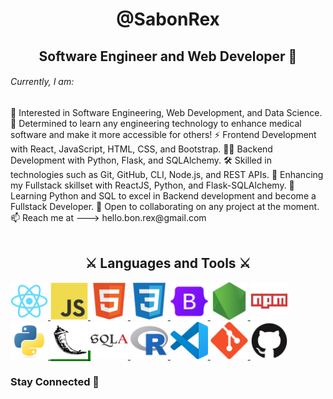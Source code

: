 <h1 align="center">@SabonRex</h1>
<h2 align="center">Software Engineer and Web Developer 🌸</h2>

<h6> Currently, I am: </h6>
<p>
    👀 Interested in Software Engineering, Web Development, and Data Science.
    🚀 Determined to learn any engineering technology to enhance medical software and make it more accessible for others!
    ⚡ Frontend Development with React, JavaScript, HTML, CSS, and Bootstrap.
    👨‍💻 Backend Development with Python, Flask, and SQLAlchemy.
    🛠️ Skilled in technologies such as Git, GitHub, CLI, Node.js, and REST APIs.
    🔭 Enhancing my Fullstack skillset with ReactJS, Python, and Flask-SQLAlchemy.
    🌱 Learning Python and SQL to excel in Backend development and become a Fullstack Developer.
    💞️ Open to collaborating on any project at the moment.
    📫 Reach me at ---> hello.bon.rex@gmail.com
  <br><br>
  
<h2 align="center">⚔️ Languages and Tools ⚔️</h2>
<p>
    <a href="https://react.dev/reference/react" target="_blank" rel="noreferrer">
        <img src="https://github.com/devicons/devicon/blob/master/icons/react/react-original.svg" alt="react" width="60" height="60"/>
    </a>
    <a href="https://developer.mozilla.org/en-US/docs/Web/JavaScript" target="_blank" rel="noreferrer">
        <img src="https://github.com/devicons/devicon/blob/master/icons/javascript/javascript-original.svg" alt="javascript" width="60" height="60"/>
    </a>
    <a href="https://developer.mozilla.org/en-US/docs/Web/HTML" target="_blank" rel="noreferrer">
        <img src="https://github.com/devicons/devicon/blob/master/icons/html5/html5-original.svg" alt="html5" width="60" height="60"/>
    </a>
    <a href="https://developer.mozilla.org/en-US/docs/Web/CSS" target="_blank" rel="noreferrer">
        <img src="https://github.com/devicons/devicon/blob/master/icons/css3/css3-original.svg" alt="css3" width="60" height="60"/>
    </a>
    <a href="https://getbootstrap.com/docs/5.2/getting-started/introduction/" target="_blank" rel="noreferrer">
        <img src="https://github.com/devicons/devicon/blob/master/icons/bootstrap/bootstrap-original.svg" alt="bootstrap" width="60" height="60"/>
    </a>
    <a href="https://nodejs.org/en/docs" target="_blank" rel="noreferrer">
        <img src="https://github.com/devicons/devicon/blob/master/icons/nodejs/nodejs-original.svg" alt="node.js" width="60" height="60"/>
    </a>
    <a href="https://docs.npmjs.com/" target="_blank" rel="noreferrer">
        <img src="https://github.com/devicons/devicon/blob/master/icons/npm/npm-original-wordmark.svg" alt="npm" width="60" height="60"/>
    </a>
    <a href="https://www.python.org/" target="_blank" rel="noreferrer">
        <img src="https://github.com/devicons/devicon/blob/master/icons/python/python-original.svg" alt="python" width="60" height="60"/>
    </a>
    <a href="https://flask.palletsprojects.com/en/2.2.x/" target="_blank" rel="noreferrer" style="background-color:green;">
        <img src="https://github.com/devicons/devicon/blob/master/icons/flask/flask-original.svg" alt="flask" width="60" height="60" />
    </a>
    <a href="https://www.sqlalchemy.org/" target="_blank" rel="noreferrer">
        <img src="https://github.com/devicons/devicon/blob/master/icons/sqlalchemy/sqlalchemy-original.svg" alt="sqlalchemy" width="60" height="60"/>
    </a>
    <a href="https://www.r-project.org/other-docs.html" target="_blank" rel="noreferrer">
        <img src="https://github.com/devicons/devicon/blob/master/icons/r/r-original.svg" alt="r" width="60" height="60"/>
    </a>
    <a href="https://code.visualstudio.com/docs" target="_blank" rel="noreferrer">
        <img src="https://github.com/devicons/devicon/blob/master/icons/vscode/vscode-original.svg" alt="vscode" width="60" height="60"/>
    </a>    
    <a href="https://git-scm.com/" target="_blank" rel="noreferrer">
        <img src="https://github.com/devicons/devicon/blob/master/icons/git/git-original.svg" alt="git" width="60" height="60"/>
    </a>
    <a href="https://github.com/" target="_blank" rel="noreferrer">
        <img src="https://github.com/devicons/devicon/blob/master/icons/github/github-original.svg" alt="github" width="60" height="60"/>
    </a>
</p>

<h3> Stay Connected 💃</h3>


